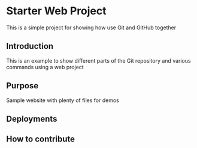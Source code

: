 # Starter Web Project

This is a simple project for showing how use Git and GitHub together

## Introduction

This is an example to show different parts of the Git repository and various commands using a web project

## Purpose

Sample website with plenty of files for demos

## Deployments

## How to contribute